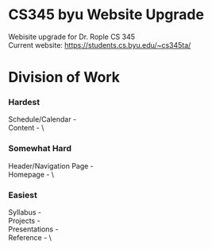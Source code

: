 # CS345 byu Website Upgrade

Webisite upgrade for Dr. Rople CS 345\
Current website: https://students.cs.byu.edu/~cs345ta/

# Division of Work
### Hardest
Schedule/Calendar - \
Content - \

### Somewhat Hard
Header/Navigation Page - \
Homepage - \

### Easiest 
Syllabus - \
Projects - \
Presentations - \
Reference - \
